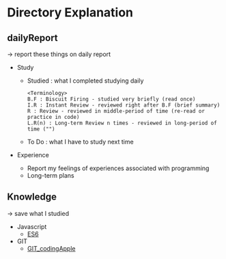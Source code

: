 # Directory Explanation

## dailyReport

→ report these things on daily report

- Study
    - Studied : what I completed studying daily
        
        ```
        <Terminology>
        B.F : Biscuit Firing - studied very briefly (read once)
        I.R : Instant Review - reviewed right after B.F (brief summary)
        R : Review - reviewed in middle-period of time (re-read or practice in code)
        L.R(n) : Long-term Review n times - reviewed in long-period of time ("")
        
        ```
        
    - To Do : what I have to study next time

- Experience
    - Report my feelings of experiences associated with programming
    - Long-term plans

## Knowledge

→ save what I studied

- Javascript
    - [ES6](https://github.com/KmGun/TIL/blob/main/knowledge/ES6/ES6.md)
- GIT
    - [GIT_codingApple](https://github.com/KmGun/TIL/blob/main/knowledge/GIT/GIT.md)

